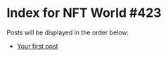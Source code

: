 # Index for NFT World #423
Posts will be displayed in the order below:

- [Your first post](./001-first.md)

